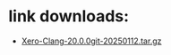# link downloads:
* <a href=https://github.com/XeroMz69/Clang/releases/download/Xero-Clang-20.0.0-20250112/Xero-Clang-20.0.0git-20250112.tar.gz>Xero-Clang-20.0.0git-20250112.tar.gz</a>
